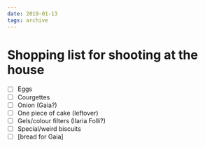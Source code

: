 ```yaml
---
date: 2019-01-13
tags: archive
---
```

# Shopping list for shooting at the house

- [ ] Eggs
- [ ] Courgettes
- [ ] Onion (Gaia?)
- [ ] One piece of cake (leftover)
- [ ] Gels/colour filters (Ilaria Folli?)
- [ ] Special/weird biscuits
- [ ] \[bread for Gaia\]